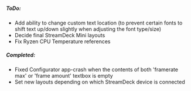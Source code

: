 
##### ToDo:
* Add ability to change custom text location (to prevent certain fonts to shift text up/down slightly when adjusting the font type/size)
* Decide final StreamDeck Mini layouts
* Fix Ryzen CPU Temperature references


##### Completed:
* Fixed Configurator app-crash when the contents of both 'framerate max' or 'frame amount' textbox is empty
* Set new layouts depending on which StreamDeck device is connected